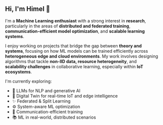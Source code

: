 ## Hi, I'm Himel 👋

I'm a **Machine Learning enthusiast** with a strong interest in **research**, particularly in the areas of **distributed and federated training**, **communication-efficient model optimization**, and **scalable learning systems**.

I enjoy working on projects that bridge the gap between **theory and systems**, focusing on how ML models can be trained efficiently across **heterogeneous edge and cloud environments**. My work involves designing algorithms that tackle **non-IID data, resource heterogeneity**, and **scalability challenges** in collaborative learning, especially within **IoT ecosystems**.

I'm currently exploring:
- 🤖 LLMs for NLP and generative AI
- 🧿 Digital Twin for real-time IoT and edge intelligence
- ✨ Federated & Split Learning
- ⚙️ System-aware ML optimization
- 📶 Communication-efficient training
- 📚 ML in real-world, distributed scenarios


